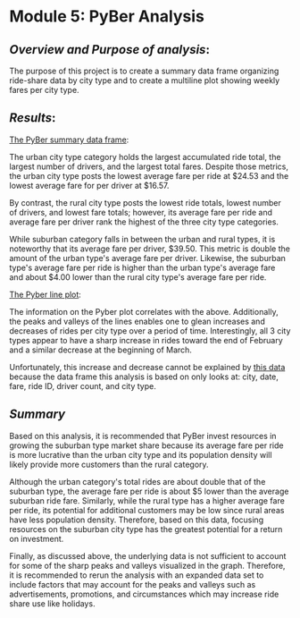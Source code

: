 # Module 5: PyBer Analysis

## *Overview and Purpose of analysis*:
The purpose of this project is to create a summary data frame organizing ride-share data by city type and to create a multiline plot showing weekly fares per city type.

## *Results*:
[The PyBer summary data frame](https://github.com/laurlen2112/Pyber_Analysis/blob/main/analysis/PyBer_DF_Summary.png):

 The urban city type category holds the largest accumulated ride total, the largest number of drivers, and the largest total fares.  Despite those 
  metrics, the urban city type posts the lowest average fare per ride at $24.53 and the lowest average fare for per driver at $16.57.  

 By contrast, the rural city type posts the lowest ride totals, lowest number of drivers, and lowest fare totals; however, its average fare per ride and 
  average fare per driver rank the highest of the three city type categories.  

 While suburban category falls in between the urban and rural types, it is noteworthy that its average fare per driver, $39.50.  This metric is double the amount of 
  the urban type's average fare per driver.  Likewise, the suburban type's average fare per ride is higher than the urban type's average fare and about 
		$4.00 lower than the rural city type's average fare per ride.
 
[The Pyber line plot](https://github.com/laurlen2112/Pyber_Analysis/blob/main/analysis/PyBer_Plot.png):

 The information on the Pyber plot correlates with the above.  Additionally, the peaks and valleys of the lines enables one to glean increases and decreases of rides per city type over a period of time.  Interestingly, all 3 city types appear to have a sharp increase in rides toward the end of February and a similar decrease at the beginning of March.  

 Unfortunately, this increase and decrease cannot be explained by [this data](https://github.com/laurlen2112/Pyber_Analysis/blob/main/analysis/pyber%20analysis%20DF%20in%20code.png) because the data frame this analysis is based on only looks at: city, date, fare, ride ID, driver count, and city type.

## *Summary*

Based on this analysis, it is recommended that PyBer invest resources in growing the suburban type market share because its average fare per ride is more lucrative than the urban city type and its population density will likely provide more customers than the rural category.  

Although the urban category's total rides are about double that of the suburban type, the average fare per ride is about $5 lower than the average suburban ride fare. Similarly, while the rural type has a higher average fare per ride, its potential for additional customers may be low since rural areas have less population density. Therefore, based on this data, focusing resources on the suburban city type has the greatest potential for a return on investment.

Finally, as discussed above, the underlying data is not sufficient to account for some of the sharp peaks and valleys visualized in the graph.  Therefore, it is recommended to rerun the analysis with an expanded data set to include factors that may account for the peaks and valleys such as advertisements, promotions, and circumstances which may increase ride share use like holidays. 
